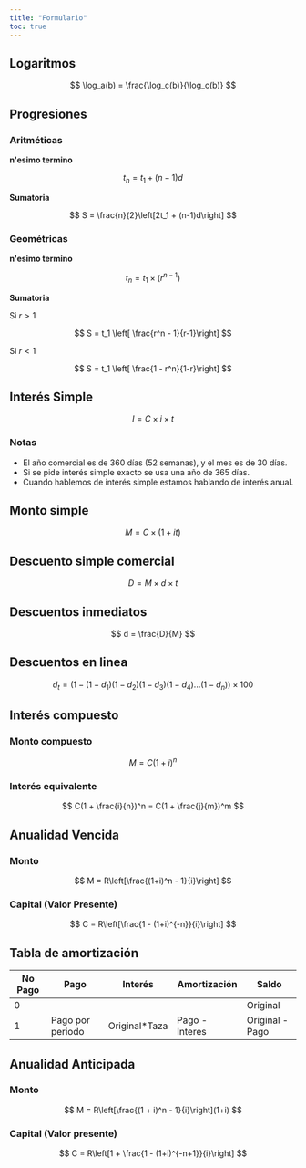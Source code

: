 ```yaml
---
title: "Formulario"
toc: true
---
```


Logaritmos
----------

$$
\log_a(b) = \frac{\log_c(b)}{\log_c(b)}
$$

Progresiones
------------

### Aritméticas

**n'esimo termino**

$$
t_n = t_1 + (n-1)d
$$

**Sumatoria**

$$
S = \frac{n}{2}\left[2t_1 + (n-1)d\right]
$$

### Geométricas

**n'esimo termino**

$$
t_n = t_1 \times (r^{n-1})
$$

**Sumatoria**

Si $r > 1$ 

$$
S = t_1 \left[ \frac{r^n - 1}{r-1}\right]
$$

Si $r < 1$ 

$$
S = t_1 \left[ \frac{1 - r^n}{1-r}\right]
$$

Interés Simple
--------------

$$
I = C \times i \times t
$$

### Notas

* El año comercial es de 360 días (52 semanas), y el mes es de 30 días.
* Si se pide interés simple exacto se usa una año de 365 días.
* Cuando hablemos de interés simple estamos hablando de interés anual.

Monto simple
------------

$$
M = C \times (1 + it)
$$

Descuento simple comercial
--------------------------

$$
D = M \times d \times t
$$

Descuentos inmediatos
---------------------

$$
d = \frac{D}{M}
$$

Descuentos en linea
-------------------

$$
d_t = (1 - (1 - d_1)(1 - d_2)(1 - d_3)(1 - d_4) ... (1 - d_n)) \times 100
$$

Interés compuesto
-----------------

### Monto compuesto

$$
M = C(1 +i)^n
$$

### Interés equivalente

$$
C(1 + \frac{i}{n})^n = C(1 + \frac{j}{m})^m
$$

Anualidad Vencida
-----------------

### Monto

$$
M = R\left[\frac{(1+i)^n - 1}{i}\right]
$$

### Capital (Valor Presente)

$$
C = R\left[\frac{1 - (1+i)^{-n}}{i}\right]
$$

Tabla de amortización
---------------------


| No Pago | Pago             | Interés       | Amortización   | Saldo           |
|---------|------------------|---------------|----------------|-----------------|
| 0       |                  |               |                | Original        |
| 1       | Pago por periodo | Original*Taza | Pago - Interes | Original - Pago |

Anualidad Anticipada
--------------------

### Monto

$$
M = R\left[\frac{(1 + i)^n - 1}{i}\right](1+i)
$$

### Capital (Valor presente)

$$
C = R\left[1 + \frac{1 - (1+i)^{-n+1}}{i}\right]
$$
